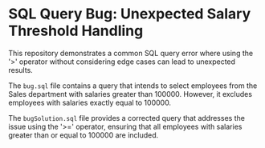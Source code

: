# SQL Query Bug: Unexpected Salary Threshold Handling

This repository demonstrates a common SQL query error where using the '>' operator without considering edge cases can lead to unexpected results.

The `bug.sql` file contains a query that intends to select employees from the Sales department with salaries greater than 100000. However, it excludes employees with salaries exactly equal to 100000.

The `bugSolution.sql` file provides a corrected query that addresses the issue using the '>=' operator, ensuring that all employees with salaries greater than or equal to 100000 are included.